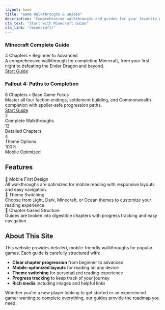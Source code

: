 ```yaml
---
layout: home
title: "Game Walkthroughs & Guides"
description: "Comprehensive walkthroughs and guides for your favorite games, optimized for mobile reading with theme switching."
cta_text: "Start with Minecraft Guide"
cta_link: "/minecraft/"
---
```


<div class="walkthrough-grid">
  <div class="walkthrough-card">
    <h3>Minecraft Complete Guide</h3>
    <div class="card-meta">4 Chapters • Beginner to Advanced</div>
    <div class="card-description">
      A comprehensive walkthrough for completing Minecraft, from your first night to defeating the Ender Dragon and beyond.
    </div>
    <a href="{{ '/minecraft/' | relative_url }}" class="btn">Start Guide</a>
  </div>
  
  <div class="walkthrough-card">
    <h3>Fallout 4: Paths to Completion</h3>
    <div class="card-meta">8 Chapters • Base Game Focus</div>
    <div class="card-description">
      Master all four faction endings, settlement building, and Commonwealth completion with spoiler-safe progression paths.
    </div>
    <a href="{{ '/fallout4/' | relative_url }}" class="btn">Start Guide</a>
  </div>
</div>

<div class="stats-grid">
  <div class="stat-card">
    <span class="stat-number">2</span>
    <div class="stat-label">Complete Walkthroughs</div>
  </div>
  <div class="stat-card">
    <span class="stat-number">12</span>
    <div class="stat-label">Detailed Chapters</div>
  </div>
  <div class="stat-card">
    <span class="stat-number">4</span>
    <div class="stat-label">Theme Options</div>
  </div>
  <div class="stat-card">
    <span class="stat-number">100%</span>
    <div class="stat-label">Mobile Optimized</div>
  </div>
</div>

## Features

<div class="tip-box">
  <div class="tip-title">📱 Mobile First Design</div>
  All walkthroughs are optimized for mobile reading with responsive layouts and easy navigation.
</div>

<div class="tip-box success">
  <div class="tip-title">🎨 Theme Switching</div>
  Choose from Light, Dark, Minecraft, or Ocean themes to customize your reading experience.
</div>

<div class="tip-box warning">
  <div class="tip-title">📖 Chapter-based Structure</div>
  Guides are broken into digestible chapters with progress tracking and easy navigation.
</div>

## About This Site

This website provides detailed, mobile-friendly walkthroughs for popular games. Each guide is carefully structured with:

- **Clear chapter progression** from beginner to advanced
- **Mobile-optimized layouts** for reading on any device
- **Theme switching** for personalized reading experience
- **Progress tracking** to keep track of your journey
- **Rich media** including images and helpful links

Whether you're a new player looking to get started or an experienced gamer wanting to complete everything, our guides provide the roadmap you need.